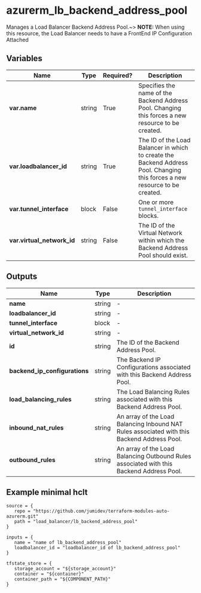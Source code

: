 # azurerm_lb_backend_address_pool

Manages a Load Balancer Backend Address Pool.~> **NOTE:** When using this resource, the Load Balancer needs to have a FrontEnd IP Configuration Attached

## Variables

| Name | Type | Required? |  Description |
| ---- | ---- | --------- |  ----------- |
| **var.name** | string | True | Specifies the name of the Backend Address Pool. Changing this forces a new resource to be created. | 
| **var.loadbalancer_id** | string | True | The ID of the Load Balancer in which to create the Backend Address Pool. Changing this forces a new resource to be created. | 
| **var.tunnel_interface** | block | False | One or more `tunnel_interface` blocks. | 
| **var.virtual_network_id** | string | False | The ID of the Virtual Network within which the Backend Address Pool should exist. | 



## Outputs

| Name | Type | Description |
| ---- | ---- | --------- | 
| **name** | string  | - | 
| **loadbalancer_id** | string  | - | 
| **tunnel_interface** | block  | - | 
| **virtual_network_id** | string  | - | 
| **id** | string  | The ID of the Backend Address Pool. | 
| **backend_ip_configurations** | string  | The Backend IP Configurations associated with this Backend Address Pool. | 
| **load_balancing_rules** | string  | The Load Balancing Rules associated with this Backend Address Pool. | 
| **inbound_nat_rules** | string  | An array of the Load Balancing Inbound NAT Rules associated with this Backend Address Pool. | 
| **outbound_rules** | string  | An array of the Load Balancing Outbound Rules associated with this Backend Address Pool. | 

## Example minimal hclt

```hcl
source = {
   repo = "https://github.com/jumidev/terraform-modules-auto-azurerm.git" 
   path = "load_balancer/lb_backend_address_pool" 
}

inputs = {
   name = "name of lb_backend_address_pool" 
   loadbalancer_id = "loadbalancer_id of lb_backend_address_pool" 
}

tfstate_store = {
   storage_account = "${storage_account}" 
   container = "${container}" 
   container_path = "${COMPONENT_PATH}" 
}


```